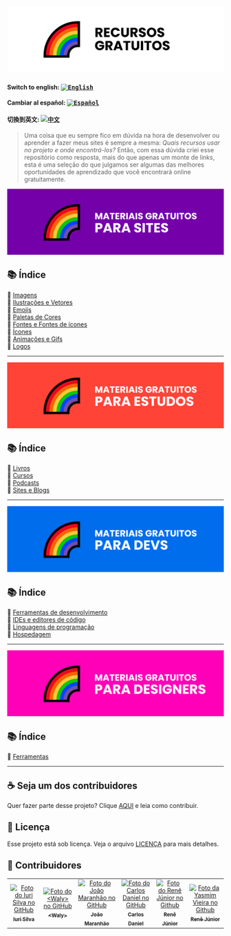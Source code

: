 <h1 align="center">
  <img src="assets/image/logo.png">
</h1>

#### Switch to english: <kbd>[<img title="English" alt="English" src="flags/eua.png" width="22">](translation/english/README.en.md)</kbd>

#### Cambiar al español: <kbd>[<img title="Español" alt="Español" src="flags/es.png" width="22">](translation/espanol/README.es.md)</kbd>

#### 切換到英文: <kbd>[<img title="中文" alt="中文" src="flags/cn.png" width="22">](translation/中文/README.cn.md)</kbd>

> Uma coisa que eu sempre fico em dúvida na hora de desenvolver ou aprender a fazer meus sites é sempre a mesma: <i>Quais recursos usar no projeto e onde encontrá-los?</i>
> Então, com essa dúvida criei esse repositório como resposta, mais do que apenas um monte de links, esta é uma seleção do que julgamos ser algumas das melhores oportunidades de aprendizado que você encontrará online gratuitamente.

<img src="assets/image/banner1.png">

## 📚 Índice

🔖 [Imagens](pages/materiais-gratuitos-para-sites.br.md#-imagens)<br>
🔖 [Ilustrações e Vetores](pages/materiais-gratuitos-para-sites.br.md#-ilustrações-e-vetores)<br>
🔖 [Emojis](pages/materiais-gratuitos-para-sites.br.md#-emojis)<br>
🔖 [Paletas de Cores](pages/materiais-gratuitos-para-sites.br.md#-paletas-de-cores)<br>
🔖 [Fontes e Fontes de ícones](pages/materiais-gratuitos-para-sites.br.md#-fontes-e-fontes-de-ícones)<br>
🔖 [Ícones](pages/materiais-gratuitos-para-sites.br.md#-ícones)<br>
🔖 [Animações e Gifs](pages/materiais-gratuitos-para-sites.br.md#-animações-e-gifs)<br>
🔖 [Logos](pages/materiais-gratuitos-para-sites.br.md#-logos)<br>

---

<img src="assets/image/banner2.png">

## 📚 Índice

🔖 [Livros](pages/materiais-gratuitos-para-estudos.br.md#-livros)<br>
🔖 [Cursos](pages/materiais-gratuitos-para-estudos.br.md#-cursos)<br>
🔖 [Podcasts](pages/materiais-gratuitos-para-estudos.br.md#-podcasts)<br>
🔖 [Sites e Blogs](pages/materiais-gratuitos-para-estudos.br.md#-sites-e-blogs)<br>

---

<img src="assets/image/banner3.png">

## 📚 Índice

🔖 [Ferramentas de desenvolvimento](pages/materiais-gratuitos-para-devs.br.md#-ferramentas-de-desenvolvimento)<br>
🔖 [IDEs e editores de código](pages/materiais-gratuitos-para-devs.br.md#-ides-e-editores-de-código)<br>
🔖 [Linguagens de programação](pages/materiais-gratuitos-para-devs.br.md#-linguagens-de-programação)<br>
🔖 [Hospedagem](pages/materiais-gratuitos-para-devs.br.md#-hospedagem)<br>

---

<img src="assets/image/banner4.png">

## 📚 Índice

🔖 [Ferramentas](pages/materiais-gratuitos-para-designers.br.md#-ferramentas)<br>

---

## ☕ Seja um dos contribuidores

Quer fazer parte desse projeto? Clique [AQUI](CONTRIBUTING.md) e leia como contribuir.<br>

## 🍜 Licença

Esse projeto está sob licença. Veja o arquivo [LICENÇA](LICENSE.md) para mais detalhes.<br>

## 🦄 Contribuidores

<table>
  <tr>
    <td align="center">
      <a href="https://github.com/iuricode">
        <img src="https://avatars3.githubusercontent.com/u/31936044" width="100px;" alt="Foto do Iuri Silva no GitHub"/><br>
        <sub>
          <b>Iuri Silva</b>
        </sub>
      </a>
    </td>
    <td align="center">
      <a href="https://github.com/walysonfelipe">
        <img src="https://avatars1.githubusercontent.com/u/35854466" width="100px;" alt="Foto do <Waly> no GitHub"/><br>
        <sub>
          <b><<!---->Waly></b>
        </sub>
      </a><br>
    </td>
    <td align="center">
      <a href="https://github.com/joaomaranhao">
        <img src="https://avatars0.githubusercontent.com/u/31970285" width="100px;" alt="Foto do João Maranhão no GitHub"/><br>
        <sub>
          <b>João Maranhão</b>
        </sub>
      </a><br>
    </td>
    <td align="center">
      <a href="https://github.com/z3ox1s">
        <img src="https://avatars0.githubusercontent.com/u/66672234" width="100px;" alt="Foto do Carlos Daniel no GitHub"/><br>
        <sub>
          <b>Carlos Daniel</b>
        </sub>
      </a><br>
    </td>
    <td align="center">
      <a href="https://github.com/reness0">
        <img src="https://avatars0.githubusercontent.com/u/49681380" width="100px;" alt="Foto do Renê Júnior no Github"/><br>
        <sub>
          <b>Renê Júnior</b>
        </sub>
      </a><br>
    </td>
    <td align="center">
      <a href="https://github.com/YasmimVieira">
        <img src="https://avatars.githubusercontent.com/u/47395019" width="100px;" alt="Foto da Yasmim Vieira no Github"/><br>
        <sub>
          <b>Renê Júnior</b>
        </sub>
      </a><br>
    </td>
  </tr>
</table>